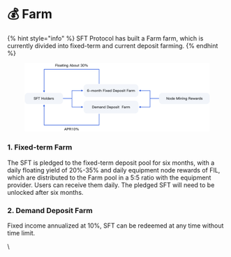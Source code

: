 # 💰 Farm

{% hint style="info" %}
SFT Protocol has built a Farm farm, which is currently divided into fixed-term and current deposit farming.
{% endhint %}

<figure><img src="../.gitbook/assets/3.png" alt=""><figcaption></figcaption></figure>

### **1.** Fixed-term Farm

The SFT is pledged to the fixed-term deposit pool for six months, with a daily floating yield of 20%-35% and daily equipment node rewards of FIL, which are distributed to the Farm pool in a 5:5 ratio with the equipment provider. Users can receive them daily. The pledged SFT will need to be unlocked after six months.

### **2.** Demand Deposit Farm

Fixed income annualized at 10%, SFT can be redeemed at any time without time limit.

\
